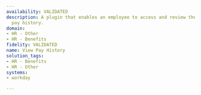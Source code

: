 ```yaml
---
availability: VALIDATED
description: A plugin that enables an employee to access and review their complete
  pay history.
domain:
- HR - Other
- HR - Benefits
fidelity: VALIDATED
name: View Pay History
solution_tags:
- HR - Benefits
- HR - Other
systems:
- workday

---
```

